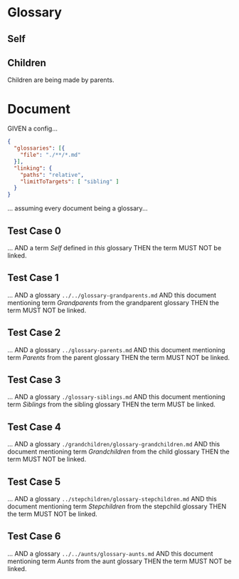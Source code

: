 # Glossary

## Self

## Children

Children are being made by parents.

# Document

GIVEN a config...

~~~json
{
  "glossaries": [{
    "file": "./**/*.md"
  }],
  "linking": {
    "paths": "relative",
    "limitToTargets": [ "sibling" ]
  }
}
~~~

... assuming every document being a glossary...

## Test Case 0
... AND a term *Self* defined in *this* glossary
THEN the term MUST NOT be linked.

## Test Case 1
... AND a glossary `../../glossary-grandparents.md`
AND this document mentioning term *Grandparents* from the grandparent glossary
THEN the term MUST NOT be linked.

## Test Case 2
... AND a glossary `../glossary-parents.md`
AND this document mentioning term *Parents* from the parent glossary
THEN the term MUST NOT be linked.

## Test Case 3
... AND a glossary `./glossary-siblings.md`
AND this document mentioning term *Siblings* from the sibling glossary
THEN the term MUST be linked.

## Test Case 4
... AND a glossary `./grandchildren/glossary-grandchildren.md`
AND this document mentioning term *Grandchildren* from the child glossary
THEN the term MUST NOT be linked.

## Test Case 5
... AND a glossary `../stepchildren/glossary-stepchildren.md`
AND this document mentioning term *Stepchildren* from the stepchild glossary
THEN the term MUST NOT be linked.

## Test Case 6
... AND a glossary `../../aunts/glossary-aunts.md`
AND this document mentioning term *Aunts* from the aunt glossary
THEN the term MUST NOT be linked.
